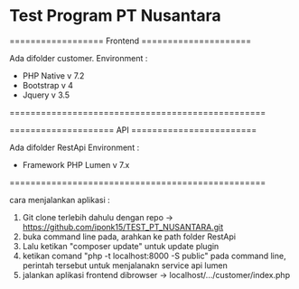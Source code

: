 # Test Program PT Nusantara
================== Frontend =====================

Ada difolder customer.
Environment : 
- PHP Native v 7.2
- Bootstrap v 4
- Jquery v 3.5

=================================================

==================== API ========================

Ada difolder RestApi
Environment : 
- Framework PHP Lumen v 7.x

=================================================


cara menjalankan aplikasi : 
1. Git clone terlebih dahulu dengan repo -> https://github.com/iponk15/TEST_PT_NUSANTARA.git
2. buka command line pada, arahkan ke path folder RestApi
3. Lalu ketikan "composer update" untuk update plugin
4. ketikan comand "php -t localhost:8000 -S public" pada command line, perintah tersebut untuk menjalanakn service api lumen
5. jalankan aplikasi frontend dibrowser -> localhost/.../customer/index.php

